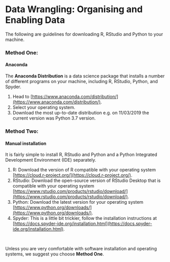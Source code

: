 # Data Wrangling: Organising and Enabling Data

The following are guidelines for downloading R, RStudio and Python to your machine.

### Method One:

#### Anaconda

The **Anaconda Distribution** is a data science package that installs a number of different programs on your machine, including R, RStudio, Python, and Spyder.
1. Head to [https://www.anaconda.com/distribution/](https://www.anaconda.com/distribution/).
2. Select your operating system.
3. Download the most up-to-date distribution e.g. on 11/03/2019 the current version was Python 3.7 version.

### Method Two:

#### Manual installation

It is fairly simple to install R, RStudio and Python and a Python Integrated Development Environment (IDE) separately.
1. R: Download the version of R compatible with your operating system [https://cloud.r-project.org/](https://cloud.r-project.org/).
2. RStudio: Download the open-source version of RStudio Desktop that is compatible with your operating system [https://www.rstudio.com/products/rstudio/download/](https://www.rstudio.com/products/rstudio/download/).
3. Python: Download the latest version for your operating system [https://www.python.org/downloads/](https://www.python.org/downloads/).
4. Spyder: This is a little bit trickier, follow the installation instructions at [https://docs.spyder-ide.org/installation.html](https://docs.spyder-ide.org/installation.html).

<br>

Unless you are very comfortable with software installation and operating systems, we suggest you choose **Method One**.
